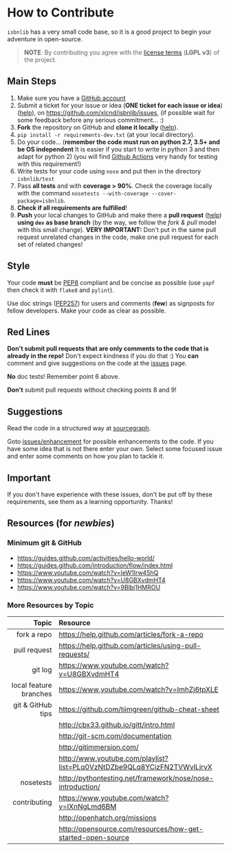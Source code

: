 # How to Contribute

`isbnlib` has a very small code base, so it is a good project to begin your
adventure in open-source.

> **NOTE**: By contributing you agree with the [license terms](LICENSE-LGPL.txt)
  (**LGPL v3**) of the project.


## Main Steps

1. Make sure you have a [GitHub account](https://github.com/signup/free)
2. Submit a ticket for your issue or idea (**ONE ticket for each issue or idea**)
   ([help](https://www.youtube.com/watch?v=TJlYiMp8FuY)),
   on https://github.com/xlcnd/isbnlib/issues,
   (if possible wait for some feedback before any serious commitment... :)
3. **Fork** the repository on GitHub and **clone it locally**
   ([help](https://help.github.com/articles/fork-a-repo)).
4. `pip install -r requirements-dev.txt` (at your local directory).
5. Do your code... (**remember the code must run on python 2.7, 3.5+
   and be OS independent** It is easier if you start to write in python 3 and then
   adapt for python 2) (you will find [Github Actions](https://docs.github.com/en/actions) very handy for
   testing with this requirement!)
6. Write tests for your code using `nose` and put then in the directory `isbnlib/test`
7. Pass **all tests** and with **coverage > 90%**.
   Check the coverage locally with the command
   `nosetests --with-coverage --cover-package=isbnlib`.
8. **Check if all requirements are fulfilled**!
9. **Push** your local changes to GitHub and make there a **pull request**
   ([help](https://help.github.com/articles/using-pull-requests/))
   **using `dev` as base branch** (by the way, we follow the *fork & pull* model with this small change).
   **VERY IMPORTANT:** Don't put in the same pull request unrelated changes in the code,
   make one pull request for each set of related changes!

## Style

Your code **must** be [PEP8](http://legacy.python.org/dev/peps/pep-0008/) compliant
and be concise as possible (use `yapf` then check it with
`flake8` and `pylint`).

Use doc strings ([PEP257](http://legacy.python.org/dev/peps/pep-0257/))
for users and comments (**few**) as signposts
for fellow developers. Make your code as clear as possible.


## Red Lines

**Don't submit pull requests that are only comments to the code that is
already in the repo!**
Don't expect kindness if you do that :) You **can** comment and give
suggestions on the code at the
[issues](https://github.com/xlcnd/isbnlib/issues/5) page.

**No** doc tests! Remember point 6 above.

**Don't** submit pull requests without checking points 8 and 9!



## Suggestions

Read the code in a structured way at [sourcegraph](https://sourcegraph.com/github.com/xlcnd/isbnlib).

Goto [issues/enhancement](https://github.com/xlcnd/isbnlib/issues?labels=enhancement&page=1&state=open)
for possible enhancements to the code.
If you have some idea that is not there enter your own.
Select some focused issue and enter some comments on how you plan to tackle it.


## Important

If you don't have experience with these issues, don't be put off by these requirements,
see them as a learning opportunity. Thanks!



## Resources (for *newbies*)


### Minimum git & GitHub

- https://guides.github.com/activities/hello-world/
- https://guides.github.com/introduction/flow/index.html
- https://www.youtube.com/watch?v=IeW1Irw45hQ
- https://www.youtube.com/watch?v=U8GBXvdmHT4
- https://www.youtube.com/watch?v=9Blbj1HMROU


### More Resources by Topic

|                  **Topic**  |                              **Resource**                               |
|----------------------------:|:------------------------------------------------------------------------|
|                 fork a repo | https://help.github.com/articles/fork-a-repo                            |
|                pull request | https://help.github.com/articles/using-pull-requests/                   |
|                     git log | https://www.youtube.com/watch?v=U8GBXvdmHT4                             |
|      local feature branches | https://www.youtube.com/watch?v=ImhZj6tpXLE                             |
|           git & GitHub tips | https://github.com/tiimgreen/github-cheat-sheet                         |
|                             | http://cbx33.github.io/gitt/intro.html                                  |
|                             | http://git-scm.com/documentation                                        |
|                             | http://gitimmersion.com/                                                |
|                             | http://www.youtube.com/playlist?list=PLq0VzNtDZbe9QLq8YCizFN2TVWvlLjrvX |
|                   nosetests | http://pythontesting.net/framework/nose/nose-introduction/              |
|                contributing | https://www.youtube.com/watch?v=IXnNgLmd6BM                             |
|                             | http://openhatch.org/missions                                           |
|                             | http://opensource.com/resources/how-get-started-open-source             |
